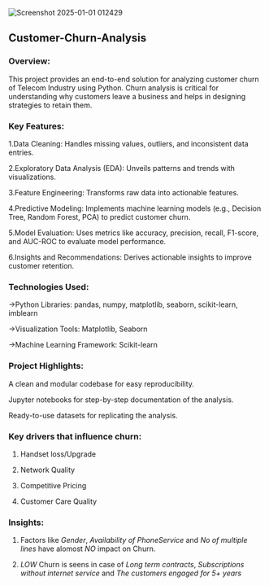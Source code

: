 
![Screenshot 2025-01-01 012429](https://github.com/user-attachments/assets/d8c56a60-7d55-4a55-ace6-e0849f0321bd)

## Customer-Churn-Analysis

### Overview:

This project provides an end-to-end solution for analyzing customer churn of Telecom Industry using Python. Churn analysis is critical for understanding why customers leave a business and helps in designing strategies to retain them.

### Key Features:

1.Data Cleaning: Handles missing values, outliers, and inconsistent data entries.

2.Exploratory Data Analysis (EDA): Unveils patterns and trends with visualizations.

3.Feature Engineering: Transforms raw data into actionable features.

4.Predictive Modeling: Implements machine learning models (e.g., Decision Tree, Random Forest, PCA) to predict customer churn.

5.Model Evaluation: Uses metrics like accuracy, precision, recall, F1-score, and AUC-ROC to evaluate model performance.

6.Insights and Recommendations: Derives actionable insights to improve customer retention.

### Technologies Used:

->Python Libraries: pandas, numpy, matplotlib, seaborn, scikit-learn, imblearn

->Visualization Tools: Matplotlib, Seaborn

->Machine Learning Framework: Scikit-learn

### Project Highlights:

A clean and modular codebase for easy reproducibility.

Jupyter notebooks for step-by-step documentation of the analysis.

Ready-to-use datasets for replicating the analysis.

### Key drivers that influence churn:

1. Handset loss/Upgrade
   
2. Network Quality
   
3. Competitive Pricing
   
4. Customer Care Quality


###  Insights:


1. Factors like *Gender*, *Availability of PhoneService* and *No of multiple lines* have alomost *NO* impact on Churn.

2. *LOW* Churn is seens in case of *Long term contracts*, *Subscriptions without internet service* and *The customers engaged for 5+ years*


